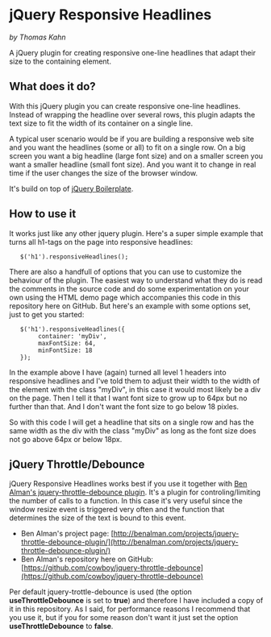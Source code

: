 # jQuery Responsive Headlines #
*by Thomas Kahn*

A jQuery plugin for creating responsive one-line headlines that adapt their size to the containing element.

## What does it do? ##
With this jQuery plugin you can create responsive one-line headlines. Instead of wrapping the headline over several rows, this plugin adapts the text size to fit the width of its container on a single line.  

A typical user scenario would be if you are building a responsive web site and you want the headlines (some or all) to fit on a single row. On a big screen you want a big headline (large font size) and on a smaller screen you want a smaller headline (small font size). And you want it to change in real time if the user changes the size of the browser window.

It's build on top of [jQuery Boilerplate](http://jqueryboilerplate.com/).

## How to use it ##
It works just like any other jquery plugin. 
Here's a super simple example that turns all h1-tags on the page into responsive headlines:

       $('h1').responsiveHeadlines();
 
There are also a handfull of options that you can use to customize the behaviour of the plugin. The easiest way to understand what they do is read the comments in the source code and do some experimentation on your own using the HTML demo page which accompanies this code in this repository here on GitHub. But here's an example with some options set,
just to get you started:

       $('h1').responsiveHeadlines({
       		container: 'myDiv',
       		maxFontSize: 64,
       		minFontSize: 18
       });

In the example above I have (again) turned all level 1 headers into responsive headlines and I've told them to adjust their width to the width of the element with the class "myDiv", in this case it would most likely be a div on the page. Then I tell it that I want font size to grow up to 64px but no further than that. And I don't want the font size to go below 18 pixles. 

So with this code I will get a headline that sits on a single row and has the same width as the div with the class "myDiv" as long as the font size does not go above 64px or below 18px.

## jQuery Throttle/Debounce ##
jQuery Responsive Headlines works best if you use it together with [Ben Alman's jquery-throttle-debounce plugin](https://github.com/cowboy/jquery-throttle-debounce). It's a plugin for 
controling/limiting the number of calls to a function. In this case it's very useful since the window resize event is triggered very often and the function that determines the size of the text is bound to this event. 

- Ben Alman's project page: [http://benalman.com/projects/jquery-throttle-debounce-plugin/](http://benalman.com/projects/jquery-throttle-debounce-plugin/)
- Ben Alman's repository here on GitHub: [https://github.com/cowboy/jquery-throttle-debounce](https://github.com/cowboy/jquery-throttle-debounce)

Per default jquery-trottle-debounce is used (the option **useThrottleDebounce** is set to **true**) and therefore I have included a copy of it in this repository.
As I said, for performance reasons I recommend that you use it, but if you for some reason don't want it just set the option **useThrottleDebounce** to **false**. 
